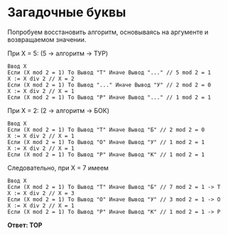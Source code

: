 # Загадочные буквы

Попробуем восстановить алгоритм, основываясь на аргументе и возвращаемом значении.

При X = 5: (5  -> алгоритм -> ТУР)
```
Ввод X
Если (X mod 2 = 1) То Вывод "Т" Иначе Вывод "..." // 5 mod 2 = 1
Х := X div 2 // X = 2
Если (X mod 2 = 1) То Вывод "..." Иначе Вывод "У" // 2 mod 2 = 0
Х := X div 2 // X = 1
Если (X mod 2 = 1) То Вывод "Р" Иначе Вывод "..." // 1 mod 2 = 1
```

При X = 2: (2  -> алгоритм -> БОК)

```
Ввод X
Если (X mod 2 = 1) То Вывод "Т" Иначе Вывод "Б" // 2 mod 2 = 0
Х := X div 2 // X = 1
Если (X mod 2 = 1) То Вывод "О" Иначе Вывод "У" // 1 mod 2 = 1
Х := X div 2 // X = 1
Если (X mod 2 = 1) То Вывод "Р" Иначе Вывод "К" // 1 mod 2 = 1
```

Следовательно, при X = 7 имеем

```
Ввод X
Если (X mod 2 = 1) То Вывод "Т" Иначе Вывод "Б" // 7 mod 2 = 1 -> T
Х := X div 2 // X = 3
Если (X mod 2 = 1) То Вывод "О" Иначе Вывод "У" // 3 mod 2 = 1 -> О
Х := X div 2 // X = 1
Если (X mod 2 = 1) То Вывод "Р" Иначе Вывод "К" // 1 mod 2 = 1 -> Р
```

**Ответ: ТОР**